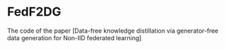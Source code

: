 # FedF2DG
The code of the paper [Data-free knowledge distillation via generator-free data generation for Non-IID federated learning]

